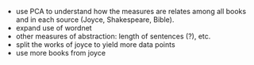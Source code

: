 * use PCA to understand how the measures are relates among all books
and in each source (Joyce, Shakespeare, Bible).
* expand use of wordnet
* other measures of abstraction:
length of sentences (?), etc.
* split the works of joyce to yield more data points
* use more books from joyce



